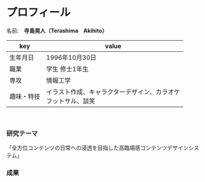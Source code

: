 # プロフィール

名前:　**寺島晃人（Terashima　Akihito）** 

|key|value|
|----|----|
|生年月日|1996年10月30日|
|職業|学生 修士1年生|
|専攻|情報工学|
|趣味・特技|イラスト作成、キャラクターデザイン、カラオケ<br>フットサル、談笑|

<br>

### 研究テーマ
「全方位コンテンツの日常への浸透を目指した高臨場感コンテンツデザインシステム」
### 成果

